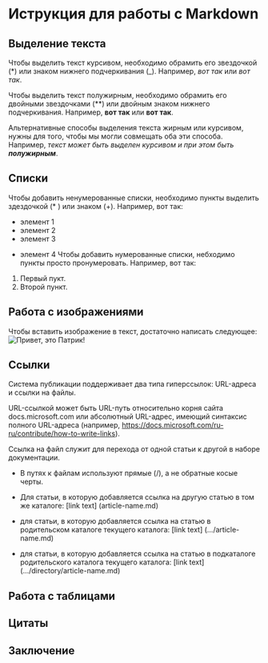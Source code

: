 # Иструкция для работы с Markdown

## Выделение текста

Чтобы выделить текст курсивом, необходимо обрамить его звездочкой (*) или знаком нижнего подчеркивания (_). Например, *вот так* или _вот так_. 

Чтобы выделить текст полужирным, необходимо обрамить его двойными звездочками (**) или двойным знаком нижнего подчеркивания. Например, **вот так** или __вот так__.

Альтернативные способы выделения текста жирным или курсивом, нужны для того, чтобы мы могли совмещать оба эти способа. Например, _текст может быть выделен курсивом и при этом быть **полужирным**_.

## Списки

Чтобы добавить ненумерованные списки, необходимо пункты выделить здездочкой (*
) или знаком (+). Например, вот так:
 * элемент 1
 * элемент 2
 * элемент 3
 + элемент 4
 Чтобы добавить нумерованные списки, небходимо пункты просто пронумеровать. Например, вот так:
 1. Первый пукт.
 2. Второй пункт.


## Работа  с изображениями 
Чтобы вставить изображение в текст, достаточно написать следующее:
![Привет, это Патрик!](%D0%BF%D0%B0%D1%82%D1%80%D0%B8%D0%BA.jpg)
## Ссылки
Система публикации поддерживает два типа гиперссылок: URL-адреса и ссылки на файлы.

URL-ссылкой может быть URL-путь относительно корня сайта docs.microsoft.com или абсолютный URL-адрес, имеющий синтаксис полного URL-адреса (например, https://docs.microsoft.com/ru-ru/contribute/how-to-write-links).

Ссылка на файл служит для перехода от одной статьи к другой в наборе документации. 
* В путях к файлам используют прямые (/), а не обратные косые черты. 

* Для статьи, в которую добавляется ссылка на другую статью в том же каталоге: [link text] (article-name.md)

* для статьи, в которую добавляется ссылка на статью в родительском каталоге текущего каталога: [link text] (.../article-name.md)
* для статьи, в которую добавляется ссылка на статью в подкаталоге родительского каталога текущего каталога: [link text] (.../directory/article-name.md)

## Работа с таблицами

## Цитаты

## Заключение 
